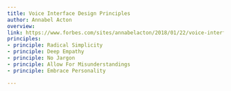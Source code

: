 ```yaml
---
title: Voice Interface Design Principles
author: Annabel Acton
overview:
link: https://www.forbes.com/sites/annabelacton/2018/01/22/voice-interface-is-the-essential-new-design-skill/
principles:
- principle: Radical Simplicity
- principle: Deep Empathy
- principle: No Jargon
- principle: Allow For Misunderstandings
- principle: Embrace Personality

---
```

